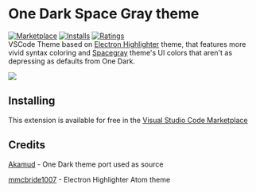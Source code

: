 # One Dark Space Gray theme

[![Marketplace](https://vsmarketplacebadge.apphb.com/version/fivepointseven.vscode-theme-onedark-spacegray.svg)](https://marketplace.visualstudio.com/items/fivepointseven.vscode-theme-onedark-spacegray) [![Installs](https://vsmarketplacebadge.apphb.com/installs/fivepointseven.vscode-theme-onedark-spacegray.svg)](https://marketplace.visualstudio.com/items/fivepointseven.vscode-theme-onedark-spacegray) [![Ratings](https://vsmarketplacebadge.apphb.com/rating-short/fivepointseven.vscode-theme-onedark-spacegray.svg)](https://marketplace.visualstudio.com/items/fivepointseven.vscode-theme-onedark-spacegray)  
VSCode Theme based on [Electron Highlighter](https://atom.io/themes/electron-highlighter-syntax) theme, that features more vivid syntax coloring and [Spacegray](http://kkga.github.io/spacegray/) theme's UI colors that aren't as depressing as defaults from One Dark.

![](https://raw.githubusercontent.com/fivepointseven/vscode-theme-onedark-spacegray/master/screenshots/preview.png)

## Installing

This extension is available for free in the [Visual Studio Code Marketplace](https://marketplace.visualstudio.com/items/fivepointseven.vscode-theme-onedark-spacegray)  

## Credits


[Akamud](https://github.com/akamud/vscode-theme-onedark) - One Dark theme port used as source

[mmcbride1007](https://github.com/mmcbride1007/electron-highlighter-syntax) - Electron Highlighter Atom theme